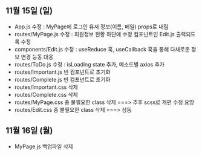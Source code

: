 ## 11월 15일 (일)

- App.js 수정 : MyPage에 로그인 유저 정보(이름, 메일) props로 내림
- routes/MyPage.js 수정 : 회원정보 현황 하단에 수정 컴포넌트인 Edit.js 출력되도록 수정
- components/Edit.js 수정 : useReduce 훅, useCallback 훅을 통해 다채로운 정보 변경 능동 대응
- routes/ToDo.js 수정 : isLoading state 추가, 메소드별 axios 추가
- routes/Important.js 빈 컴포넌트로 초기화
- routes/Complete.js 빈 컴포넌트로 초기화
- routes/Important.css 삭제
- routes/Complete.css 삭제
- routes/MyPage.css 중 불필요한 class 삭제 ===> 추후 scss로 개편 수정 요망
- routes/Edit.css 중 불필요한 class 삭제 ===> 상동

## 11월 16일 (월)

- MyPage.js 백업파일 삭제
